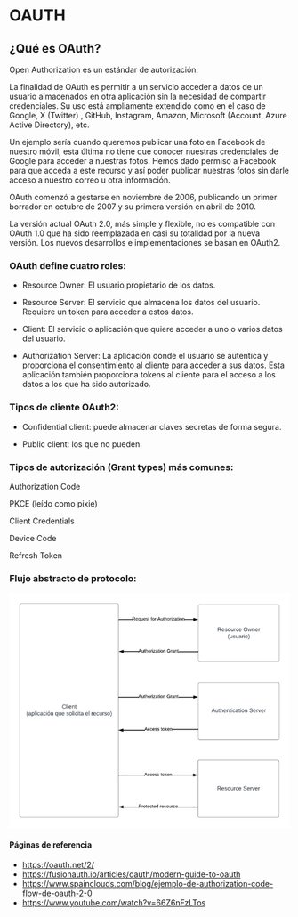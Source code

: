 # OAUTH

## ¿Qué es OAuth? 

Open Authorization  es un estándar de autorización. 

La finalidad de OAuth es permitir a un servicio acceder a datos de un usuario almacenados en otra aplicación sin la necesidad de compartir credenciales. Su uso está ampliamente extendido como en el caso de Google, X (Twitter) , GitHub, Instagram, Amazon, Microsoft (Account, Azure Active Directory), etc. 

Un ejemplo sería cuando queremos publicar una foto en Facebook de nuestro móvil, esta última no tiene que conocer nuestras credenciales de Google para acceder a nuestras fotos. Hemos dado permiso a Facebook para que acceda a este recurso y así poder publicar nuestras fotos sin darle acceso a nuestro correo u otra información. 

OAuth comenzó a gestarse en noviembre de 2006, publicando un primer borrador en octubre de 2007 y su primera versión en abril de 2010. 

La versión actual OAuth 2.0, más simple y flexible, no es compatible con OAuth 1.0 que ha sido reemplazada en casi su totalidad por la nueva versión. Los nuevos desarrollos e implementaciones se basan en OAuth2. 

### OAuth define cuatro roles:

- Resource Owner: El usuario propietario de los datos. 

- Resource Server: El servicio que almacena los datos del usuario. Requiere un token para acceder a estos datos. 

- Client: El servicio o aplicación que quiere acceder a uno o varios datos del usuario. 

- Authorization Server: La aplicación donde el usuario se autentica y proporciona el consentimiento al cliente para acceder a sus datos. Esta aplicación también proporciona tokens al cliente para el acceso a los datos a los que ha sido autorizado. 

### Tipos de cliente OAuth2: 

- Confidential client: puede almacenar claves secretas de forma segura. 

- Public client: los que no pueden. 
 
### Tipos de autorización (Grant types) más comunes: 

Authorization Code 

PKCE (leído como pixie) 

Client Credentials 

Device Code 

Refresh Token  


### Flujo abstracto de protocolo: 

![img.png](img.png)

 
#### Páginas de referencia
- https://oauth.net/2/
- https://fusionauth.io/articles/oauth/modern-guide-to-oauth
- https://www.spainclouds.com/blog/ejemplo-de-authorization-code-flow-de-oauth-2-0
- https://www.youtube.com/watch?v=66Z6nFzLTos
 